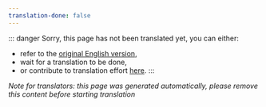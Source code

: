 ```yaml
---
translation-done: false
---
```

::: danger
Sorry, this page has not been translated yet, you can either:
- refer to the [original English version](<../../../zh/about/README.md>),
- wait for a translation to be done,
- or contribute to translation effort [here](https://github.com/bsmg/wiki).
:::

_Note for translators: this page was generated automatically, please remove this content before starting translation_
